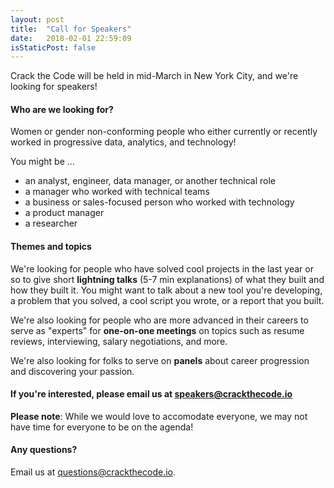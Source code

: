 ```yaml
---
layout: post
title:  "Call for Speakers"
date:   2018-02-01 22:59:09
isStaticPost: false
---
```


Crack the Code will be held in mid-March in New York City, and we're looking for speakers! 

#### Who are we looking for?

Women or gender non-conforming people who either currently or recently worked in progressive data, analytics, and technology! 

You might be ...

* an analyst, engineer, data manager, or another technical role
* a manager who worked with technical teams
* a business or sales-focused person who worked with technology
* a product manager
* a researcher

#### Themes and topics

We're looking for people who have solved cool projects in the last year or so to give short **lightning talks** (5-7 min explanations) of what they built and how they built it. You might want to talk about a new tool you're developing, a problem that you solved, a cool script you wrote, or a report that you built.

We're also looking for people who are more advanced in their careers to serve as "experts" for **one-on-one meetings** on topics such as resume reviews, interviewing, salary negotiations, and more.

We're also looking for folks to serve on **panels** about career progression and discovering your passion.

#### If you're interested, please email us at [speakers@crackthecode.io](mailto:speakers@crackthecode.io)

**Please note**: While we would love to accomodate everyone, we may not have time for everyone to be on the agenda!

#### Any questions?

Email us at [questions@crackthecode.io](mailto:questions@crackthecode.io).
